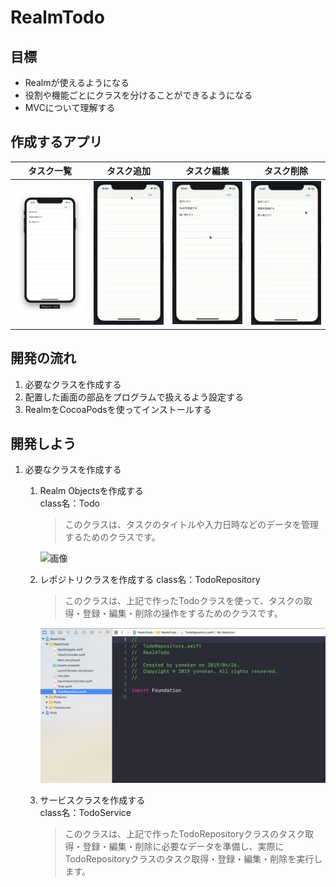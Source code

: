 # RealmTodo

## 目標
- Realmが使えるようになる
- 役割や機能ごとにクラスを分けることができるようになる
- MVCについて理解する

## 作成するアプリ  
|タスク一覧|タスク追加|タスク編集|タスク削除|
|---|---|---|---|
|<img src="./img/RealmTodoList.png" width="300px">|<img src="./img/RealmTodoAdd.gif" width="300px">|<img src="./img/RealmTodoEdit.gif" width="300px">|<img src="./img/RealmTodoDelete.gif" width="300px">|

## 開発の流れ

1. 必要なクラスを作成する
2. 配置した画面の部品をプログラムで扱えるよう設定する
3. RealmをCocoaPodsを使ってインストールする

## 開発しよう
1. 必要なクラスを作成する

	1. Realm Objectsを作成する  
	class名：Todo

		> このクラスは、タスクのタイトルや入力日時などのデータを管理するためのクラスです。

		![画像](./img/create_tidi_object.gif)

	2. レポジトリクラスを作成する
	class名：TodoRepository

		> このクラスは、上記で作ったTodoクラスを使って、タスクの取得・登録・編集・削除の操作をするためのクラスです。

		![画像](./img/create_repository.png)
		
	3. サービスクラスを作成する  
	class名：TodoService

		> このクラスは、上記で作ったTodoRepositoryクラスのタスク取得・登録・編集・削除に必要なデータを準備し、実際にTodoRepositoryクラスのタスク取得・登録・編集・削除を実行します。